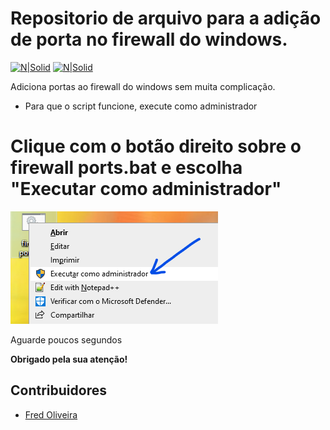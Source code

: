 # Repositorio de arquivo para a adição de porta no firewall do windows.

[![N|Solid](https://cdn.discordapp.com/attachments/631607183301148672/724397007170568313/paypal.png)](https://www.paypal.com/cgi-bin/webscr?cmd=_donations&business=fabinhoec2210@gmail.com&item_name=F%C3%A1bio&currency_code=BRL)  [![N|Solid](https://cdn.discordapp.com/attachments/631607183301148672/724397005543178270/picpay.png)](https://app.picpay.com/user/smuu)


Adiciona portas ao firewall do windows sem muita complicação.
- Para que o script funcione, execute como administrador

# Clique com o botão direito sobre o firewall ports.bat e escolha "Executar como administrador"
<img src="/img/fire.png?v=3&s=200" title="" alt="">

Aguarde poucos segundos

**Obrigado pela sua atenção!**
	
## Contribuidores
* [Fred Oliveira](https://github.com/guimaraf)